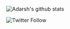 ![Adarsh's github stats](https://github-readme-stats.vercel.app/api?username=m4ver1k)

![Twitter Follow](https://img.shields.io/twitter/follow/adarshkkumar?style=social)
<!--
**m4ver1k/m4ver1k** is a ✨ _special_ ✨ repository because its `README.md` (this file) appears on your GitHub profile.

Here are some ideas to get you started:

- 🔭 I’m currently working on ...
- 🌱 I’m currently learning ...
- 👯 I’m looking to collaborate on ...
- 🤔 I’m looking for help with ...
- 💬 Ask me about ...
- 📫 How to reach me: ...
- 😄 Pronouns: ...
- ⚡ Fun fact: ...
-->
